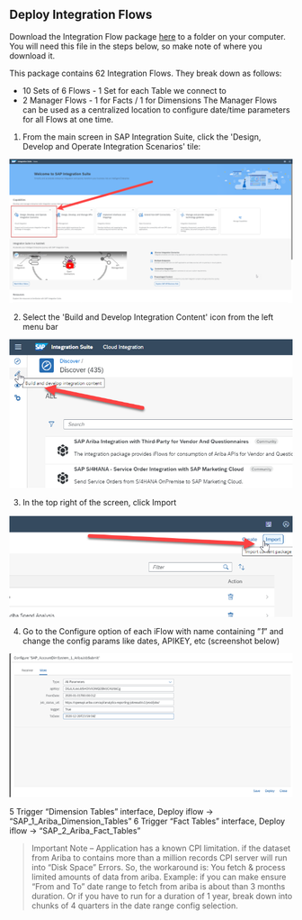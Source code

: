 ## Deploy Integration Flows

Download the Integration Flow package [here](https://github.com/SAP-samples/btp-spend-analysis/archive/refs/tags/sap.zip) to a folder on your computer.  You will need this file in the steps below, so make note of where you download it.

This package contains 62 Integration Flows.  They break down as follows:

- 10 Sets of 6 Flows - 1 Set for each Table we connect to
- 2 Manager Flows - 1 for Facts / 1 for Dimensions
The Manager Flows can be used as a centralized location to configure date/time parameters for all Flows at one time.

 

1. From the main screen in SAP Integration Suite, click the 'Design, Develop and Operate Integration Scenarios' tile:  

![CIS Import](../images/ISuite_Import1.png)

2. Select the 'Build and Develop Integration Content' icon from the left menu bar  

![CIS Import](../images/ISuite_Import2.png)

3. In the top right of the screen, click Import  

![CIS Import](../images/ISuite_Import3.png)

4. Go to the Configure option of each iFlow with name containing ”_1_” and change the config params like dates, APIKEY, etc (screenshot below)
 
![CIS Import](../images/CISLane_DeployIFLOW2.png)
 

5 Trigger “Dimension Tables” interface, Deploy iflow -> “SAP_1_Ariba_Dimension_Tables”
6 Trigger “Fact Tables” interface, Deploy iflow -> “SAP_2_Ariba_Fact_Tables” 
 

> Important Note – Application has a known CPI limitation.  if the dataset from Ariba to contains more than a million records CPI server will run into “Disk Space” Errors.  So, the workaround is: You fetch & process limited amounts of data from ariba. Example: if you can make ensure “From and To” date range to fetch from ariba is about than 3 months duration.  Or if you have to run for a duration of 1 year, break down into chunks of 4 quarters in the date range config selection.
